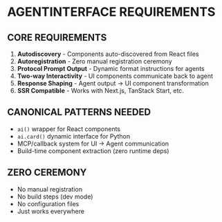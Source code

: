 # AGENTINTERFACE REQUIREMENTS

## CORE REQUIREMENTS

1. **Autodiscovery** - Components auto-discovered from React files
2. **Autoregistration** - Zero manual registration ceremony  
3. **Protocol Prompt Output** - Dynamic format instructions for agents
4. **Two-way Interactivity** - UI components communicate back to agent
5. **Response Shaping** - Agent output → UI component transformation
6. **SSR Compatible** - Works with Next.js, TanStack Start, etc.

## CANONICAL PATTERNS NEEDED

- `ai()` wrapper for React components
- `ai.card()` dynamic interface for Python
- MCP/callback system for UI → Agent communication
- Build-time component extraction (zero runtime deps)

## ZERO CEREMONY

- No manual registration
- No build steps (dev mode)
- No configuration files
- Just works everywhere